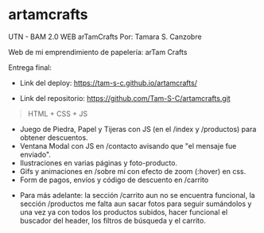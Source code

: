 # artamcrafts
UTN - BAM 2.0 WEB arTamCrafts
Por: Tamara S. Canzobre

Web de mi emprendimiento de papelería: arTam Crafts

Entrega final:

- Link del deploy: https://tam-s-c.github.io/artamcrafts/

- Link del repositorio: https://github.com/Tam-S-C/artamcrafts.git

> HTML + CSS + JS

- Juego de Piedra, Papel y Tijeras con JS (en el /index y /productos) para obtener descuentos.
- Ventana Modal con JS en /contacto avisando que "el mensaje fue enviado".
- Ilustraciones en varias páginas y foto-producto.
- Gifs y animaciones en /sobre mí con efecto de zoom (:hover) en css.
- Form de pagos, envíos y código de descuento en /carrito
+ Para más adelante: la sección /carrito aun no se encuentra funcional, 
la sección /productos me falta aun sacar fotos para seguir sumándolos
y una vez ya con todos los productos subidos, hacer funcional el buscador del header, los filtros de búsqueda y el carrito.
